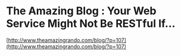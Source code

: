 <!--
id: 145137069
link: http://tumblr.atmos.org/post/145137069/the-amazing-blog-your-web-service-might-not-be
slug: the-amazing-blog-your-web-service-might-not-be
date: Sun Jul 19 2009 22:02:24 GMT-0700 (PDT)
publish: 2009-07-019
tags: 
title: The Amazing Blog : Your Web Service Might Not Be RESTful If…
-->


The Amazing Blog : Your Web Service Might Not Be RESTful If…
============================================================

[http://www.theamazingrando.com/blog/?p=107](http://www.theamazingrando.com/blog/?p=107)

